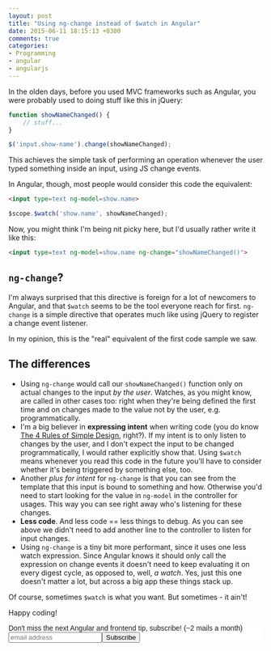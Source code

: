 ```yaml
---
layout: post
title: "Using ng-change instead of $watch in Angular"
date: 2015-06-11 18:15:13 +0300
comments: true
categories: 
- Programming
- angular
- angularjs
---
```


In the olden days, before you used MVC frameworks such as Angular, you were probably used to doing stuff like this in jQuery:

```javascript
function showNameChanged() {
    // stuff...
}

$('input.show-name').change(showNameChanged);
```

This achieves the simple task of performing an operation whenever the user typed something inside an input, using JS change events.

In Angular, though, most people would consider this code the equivalent:

```html
<input type=text ng-model=show.name>
```

```javascript
$scope.$watch('show.name', showNameChanged);
```

Now, you might think I'm being nit picky here, but I'd usually rather write it like this:

```html
<input type=text ng-model=show.name ng-change="showNameChanged()">
```

## `ng-change`?

I'm always surprised that this directive is foreign for a lot of newcomers to Angular, and that `$watch` seems to be the tool everyone reach for first. `ng-change` is a simple directive that operates much like using jQuery to register a change event listener.

In my opinion, this is the "real" equivalent of the first code sample we saw.


## The differences

- Using `ng-change` would call our `showNameChanged()` function only on actual changes to the input *by the user*. Watches, as you might know, are called in other cases too: right when they're being defined the first time and on changes made to the value not by the user, e.g. programmatically.
- I'm a big believer in **expressing intent** when writing code (you do know [The 4 Rules of Simple Design](http://www.jbrains.ca/permalink/the-four-elements-of-simple-design), right?). If my intent is to only listen to changes by the user, and I don't expect the input to be changed programmatically, I would rather explicitly show that. Using `$watch` means whenever you read this code in the future you'll have to consider whether it's being triggered by something else, too.
- Another *plus for intent* for `ng-change` is that you can see from the template that this input is bound to something and how. Otherwise you'd need to start looking for the value in `ng-model` in the controller for usages. This way you can see right away who's listening for these changes.
- **Less code**. And less code == less things to debug. As you can see above we didn't need to add another line to the controller to listen for input changes.
- Using `ng-change` is a tiny bit more performant, since it uses one less watch expression. Since Angular knows it should only call the expression on change events it doesn't need to keep evaluating it on every digest cycle, as opposed to, well, *a watch*. Yes, just this one doesn't matter a lot, but across a big app these things stack up.

Of course, sometimes `$watch` is what you want. But sometimes - it ain't!

Happy coding!

<!-- Begin MailChimp Signup Form -->
<link href="http://cdn-images.mailchimp.com/embedcode/slim-081711.css" rel="stylesheet" type="text/css">
<style type="text/css">
    #mc_embed_signup{background:#fff; clear:left; font:14px Helvetica,Arial,sans-serif; }
    /* Add your own MailChimp form style overrides in your site stylesheet or in this style block.
       We recommend moving this block and the preceding CSS link to the HEAD of your HTML file. */
</style>
<div id="mc_embed_signup">
<form action="http://codelord.us6.list-manage.com/subscribe/post?u=78b36f07d7d2e7e91eb8deee3&amp;id=c9a8d439c8" method="post" id="mc-embedded-subscribe-form" name="mc-embedded-subscribe-form" class="validate" target="_blank" novalidate>
    <label for="mce-EMAIL">Don't miss the next Angular and frontend tip, subscribe! (~2 mails a month)</label>
    <input type="email" value="" name="EMAIL" class="email" id="mce-EMAIL" placeholder="email address" required style="display: inline"><!--
    --><input type="submit" value="Subscribe" name="subscribe" id="mc-embedded-subscribe" class="button" style="display: inline">
    <input type="hidden" value="" name="SIGNUP_URL" class="email" id="mce-SIGNUP_URL">
</form>
</div>
<script type="text/javascript">
document.getElementById('mce-SIGNUP_URL').value = document.location.href;
</script>
<!--End mc_embed_signup-->
